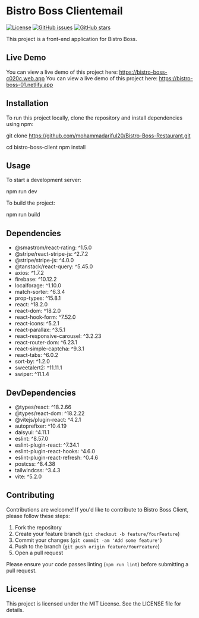 # Bistro Boss Clientemail

[![License](https://img.shields.io/badge/license-MIT-blue.svg)](https://github.com/yourusername/bistro-boss-client/blob/main/LICENSE)
[![GitHub issues](https://img.shields.io/github/issues/yourusername/bistro-boss-client)](https://github.com/yourusername/bistro-boss-client/issues)
[![GitHub stars](https://img.shields.io/github/stars/yourusername/bistro-boss-client)](https://github.com/yourusername/bistro-boss-client/stargazers)

This project is a front-end application for Bistro Boss.

## Live Demo

You can view a live demo of this project here: https://bistro-boss-c020c.web.app
You can view a live demo of this project here: https://bistro-boss-01.netlify.app

## Installation

To run this project locally, clone the repository and install dependencies using npm:

git clone https://github.com/mohammadariful20/Bistro-Boss-Restaurant.git

cd bistro-boss-client
npm install

## Usage

To start a development server:

npm run dev

To build the project:

npm run build

## Dependencies

- @smastrom/react-rating: ^1.5.0
- @stripe/react-stripe-js: ^2.7.2
- @stripe/stripe-js: ^4.0.0
- @tanstack/react-query: ^5.45.0
- axios: ^1.7.2
- firebase: ^10.12.2
- localforage: ^1.10.0
- match-sorter: ^6.3.4
- prop-types: ^15.8.1
- react: ^18.2.0
- react-dom: ^18.2.0
- react-hook-form: ^7.52.0
- react-icons: ^5.2.1
- react-parallax: ^3.5.1
- react-responsive-carousel: ^3.2.23
- react-router-dom: ^6.23.1
- react-simple-captcha: ^9.3.1
- react-tabs: ^6.0.2
- sort-by: ^1.2.0
- sweetalert2: ^11.11.1
- swiper: ^11.1.4

## DevDependencies

- @types/react: ^18.2.66
- @types/react-dom: ^18.2.22
- @vitejs/plugin-react: ^4.2.1
- autoprefixer: ^10.4.19
- daisyui: ^4.11.1
- eslint: ^8.57.0
- eslint-plugin-react: ^7.34.1
- eslint-plugin-react-hooks: ^4.6.0
- eslint-plugin-react-refresh: ^0.4.6
- postcss: ^8.4.38
- tailwindcss: ^3.4.3
- vite: ^5.2.0

## Contributing

Contributions are welcome! If you'd like to contribute to Bistro Boss Client, please follow these steps:

1. Fork the repository
2. Create your feature branch (`git checkout -b feature/YourFeature`)
3. Commit your changes (`git commit -am 'Add some feature'`)
4. Push to the branch (`git push origin feature/YourFeature`)
5. Open a pull request

Please ensure your code passes linting (`npm run lint`) before submitting a pull request.

## License

This project is licensed under the MIT License. See the LICENSE file for details.
